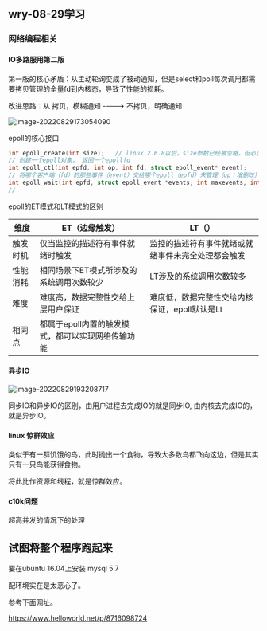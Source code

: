 ## wry-08-29学习

### 网络编程相关

#### IO多路服用第二版

第一版的核心矛盾：从主动轮询变成了被动通知，但是select和poll每次调用都需要拷贝管理的全量fd到内核态，导致了性能的损耗。

改进思路：从 拷贝，模糊通知   ----> 不拷贝，明确通知

![image-20220829173054090](/home/blues/Desktop/study_check_in/assets/image-20220829173054090.png)

epoll的核心接口

```c++
int epoll_create(int size);   // linux 2.6.8以后，size参数已经被忽略，但必须大于0
// 创建一个epoll对象， 返回一个epollfd
int epoll_ctl(int epfd, int op, int fd, struct epoll_event* event);
// 将哪个客户端（fd）的那些事件（event）交给哪个epoll（epfd）来管理（op：增删改）
int epoll_wait(int epfd, struct epoll_event *events, int maxevents, int timeout);
// 
```

epoll的ET模式和LT模式的区别

| 维度     | ET（边缘触发）                   | LT（）                                             |
| -------- | -------------------------------- | -------------------------------------------------- |
| 触发时机 | 仅当监控的描述符有事件就绪时触发 | 监控的描述符有事件就绪或就绪事件未完全处理都会触发 |
| 性能消耗 | 相同场景下ET模式所涉及的系统调用次数较少|LT涉及的系统调用次数较多|
|难度 |难度高，数据完整性交给上层用户保证|难度低，数据完整性交给内核保证，epoll默认是Lt|
|相同点|都属于epoll内置的触发模式，都可以实现网络传输功能|



#### 异步IO

![image-20220829193208717](/home/blues/Desktop/study_check_in/assets/image-20220829193208717.png) 



同步IO和异步IO的区别，由用户进程去完成IO的就是同步IO, 由内核去完成IO的，就是异步IO。

#### linux 惊群效应

类似于有一群饥饿的鸟，此时抛出一个食物，导致大多数鸟都飞向这边，但是其实只有一只鸟能获得食物。

将此比作资源和线程，就是惊群效应。

#### c10k问题

超高并发的情况下的处理





## 试图将整个程序跑起来

要在ubuntu 16.04上安装 mysql 5.7

配环境实在是太恶心了。

参考下面网址。

https://www.helloworld.net/p/8716098724
